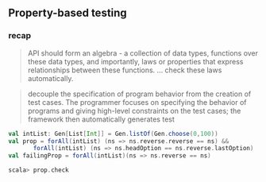 ## Property-based testing

### recap

> API should form an algebra - a collection of data types, functions over these data types, and importantly, laws or properties that express relationships between these functions. ... check these laws automatically.

> decouple the specification of program behavior from the creation of test cases. The programmer focuses on specifying the behavior of programs and giving high-level constraints on the test cases; the framework then automatically generates test

```scala
val intList: Gen[List[Int]] = Gen.listOf(Gen.choose(0,100))
val prop = forAll(intList) (ns => ns.reverse.reverse == ns) &&
	   forAll(intList) (ns => ns.headOption == ns.reverse.lastOption)
val failingProp = forAll(intList)(ns => ns.reverse == ns)

scala> prop.check 
```